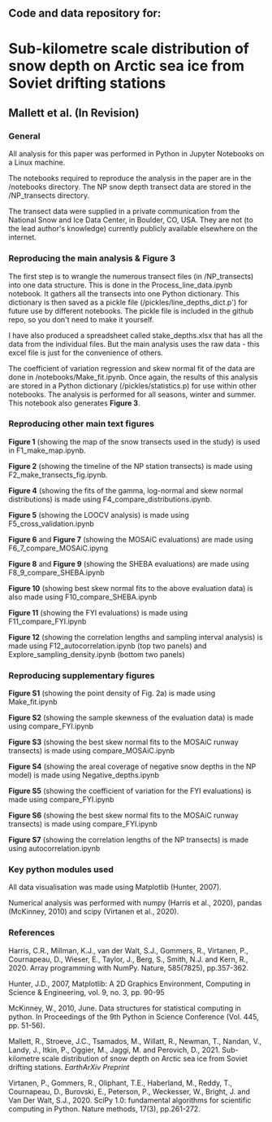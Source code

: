 ## Code and data repository for:

# Sub-kilometre scale distribution of snow depth on Arctic sea ice from Soviet drifting stations

## Mallett et al. (In Revision)
### General

All analysis for this paper was performed in Python in Jupyter Notebooks on a Linux machine.

The notebooks required to reproduce the analysis in the paper are in the /notebooks directory. The NP snow depth transect data are stored in the /NP_transects directory.

The transect data were supplied in a private communication from the National Snow and Ice Data Center, in Boulder, CO, USA. They are not (to the lead author's knowledge) currently publicly available elsewhere on the internet.

### Reproducing the main analysis & Figure 3

The first step is to wrangle the numerous transect files (in /NP_transects) into one data structure. This is done in the Process_line_data.ipynb notebook. It gathers all the transects into one Python dictionary. This dictionary is then saved as a pickle file (/pickles/line_depths_dict.p') for future use by different notebooks. The pickle file is included in the github repo, so you don't need to make it yourself.

I have also produced a spreadsheet called stake_depths.xlsx that has all the data from the individual files. But the main analysis uses the raw data - this excel file is just for the convenience of others.

The coefficient of variation regression and skew normal fit of the data are done in /notebooks/Make_fit.ipynb. Once again, the results of this analysis are stored in a Python dictionary (/pickles/statistics.p) for use within other notebooks. The analysis is performed for all seasons, winter and summer. This notebook also generates **Figure 3**. 

### Reproducing other main text figures

**Figure 1** (showing the map of the snow transects used in the study) is used in F1_make_map.ipynb.

**Figure 2** (showing the timeline of the NP station transects) is made using F2_make_transects_fig.ipynb.

**Figure 4** (showing the fits of the gamma, log-normal and skew normal distributions) is made using F4_compare_distributions.ipynb. 

**Figure 5** (showing the LOOCV analysis) is made using F5_cross_validation.ipynb

**Figure 6** and **Figure 7** (showing the MOSAiC evaluations) are made using F6_7_compare_MOSAiC.ipyng

**Figure 8** and **Figure 9** (showing the SHEBA evaluations) are made using F8_9_compare_SHEBA.ipynb

**Figure 10** (showing best skew normal fits to the above evaluation data) is also made using F10_compare_SHEBA.ipynb

**Figure 11** (showing the FYI evaluations) is made using F11_compare_FYI.ipynb

**Figure 12** (showing the correlation lengths and sampling interval analysis) is made using F12_autocorrelation.ipynb (top two panels) and Explore_sampling_density.ipynb (bottom two panels)

### Reproducing supplementary figures

**Figure S1** (showing the point density of Fig. 2a) is made using Make_fit.ipynb

**Figure S2** (showing the sample skewness of the evaluation data) is made using compare_FYI.ipynb

**Figure S3** (showing the best skew normal fits to the MOSAiC runway transects) is made using compare_MOSAiC.ipynb

**Figure S4** (showing the areal coverage of negative snow depths in the NP model) is made using Negative_depths.ipynb

**Figure S5** (showing the coefficient of variation for the FYI evaluations) is made using compare_FYI.ipynb

**Figure S6** (showing the best skew normal fits to the MOSAiC runway transects) is made using compare_FYI.ipynb

**Figure S7** (showing the correlation lengths of the NP transects) is made using autocorrelation.ipynb

### Key python modules used

All data visualisation was made using Matplotlib (Hunter, 2007). 

Numerical analysis was performed with numpy (Harris et al., 2020), pandas (McKinney, 2010) and scipy (Virtanen et al., 2020).

### References

Harris, C.R., Millman, K.J., van der Walt, S.J., Gommers, R., Virtanen, P., Cournapeau, D., Wieser, E., Taylor, J., Berg, S., Smith, N.J. and Kern, R., 2020. Array programming with NumPy. Nature, 585(7825), pp.357-362.

Hunter, J.D., 2007, Matplotlib: A 2D Graphics Environment, Computing in Science & Engineering, vol. 9, no. 3, pp. 90-95

McKinney, W., 2010, June. Data structures for statistical computing in python. In Proceedings of the 9th Python in Science Conference (Vol. 445, pp. 51-56).

Mallett, R., Stroeve, J.C., Tsamados, M., Willatt, R., Newman, T., Nandan, V., Landy, J., Itkin, P., Oggier, M., Jaggi, M. and Perovich, D., 2021. Sub-kilometre scale distribution of snow depth on Arctic sea ice from Soviet drifting stations. _EarthArXiv Preprint_

Virtanen, P., Gommers, R., Oliphant, T.E., Haberland, M., Reddy, T., Cournapeau, D., Burovski, E., Peterson, P., Weckesser, W., Bright, J. and Van Der Walt, S.J., 2020. SciPy 1.0: fundamental algorithms for scientific computing in Python. Nature methods, 17(3), pp.261-272.




